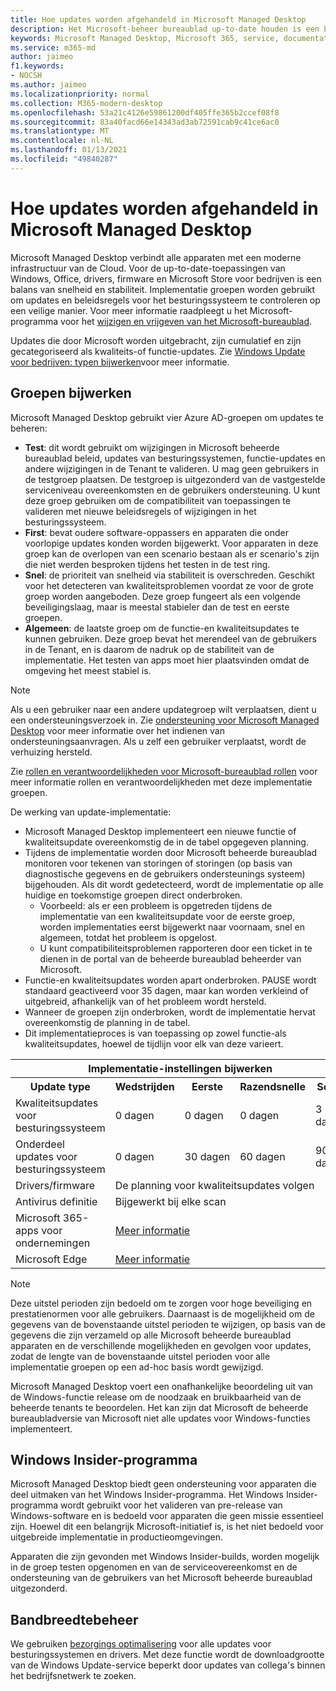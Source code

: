 ```yaml
---
title: Hoe updates worden afgehandeld in Microsoft Managed Desktop
description: Het Microsoft-beheer bureaublad up-to-date houden is een balans van snelheid en stabiliteit.
keywords: Microsoft Managed Desktop, Microsoft 365, service, documentatie
ms.service: m365-md
author: jaimeo
f1.keywords:
- NOCSH
ms.author: jaimeo
ms.localizationpriority: normal
ms.collection: M365-modern-desktop
ms.openlocfilehash: 53a21c4126e59861200df405ffe365b2ccef08f8
ms.sourcegitcommit: 83a40facd66e14343ad3ab72591cab9c41ce6ac0
ms.translationtype: MT
ms.contentlocale: nl-NL
ms.lasthandoff: 01/13/2021
ms.locfileid: "49840287"
---
```

# <a name="how-updates-are-handled-in-microsoft-managed-desktop"></a>Hoe updates worden afgehandeld in Microsoft Managed Desktop


<!--This topic is the target for a "Learn more" link in the Admin Portal (aka.ms/update-rings); do not delete.-->

<!--Update management -->

Microsoft Managed Desktop verbindt alle apparaten met een moderne infrastructuur van de Cloud. Voor de up-to-date-toepassingen van Windows, Office, drivers, firmware en Microsoft Store voor bedrijven is een balans van snelheid en stabiliteit. Implementatie groepen worden gebruikt om updates en beleidsregels voor het besturingssysteem te controleren op een veilige manier. Voor meer informatie raadpleegt u het Microsoft-programma voor het [wijzigen en vrijgeven van het Microsoft-bureaublad](https://www.microsoft.com/videoplayer/embed/RE4mWqP).

Updates die door Microsoft worden uitgebracht, zijn cumulatief en zijn gecategoriseerd als kwaliteits-of functie-updates.
Zie [Windows Update voor bedrijven: typen bijwerken](https://docs.microsoft.com/windows/deployment/update/waas-manage-updates-wufb#update-types)voor meer informatie. 

## <a name="update-groups"></a>Groepen bijwerken

Microsoft Managed Desktop gebruikt vier Azure AD-groepen om updates te beheren:

- **Test**: dit wordt gebruikt om wijzigingen in Microsoft beheerde bureaublad beleid, updates van besturingssystemen, functie-updates en andere wijzigingen in de Tenant te valideren. U mag geen gebruikers in de testgroep plaatsen. De testgroep is uitgezonderd van de vastgestelde serviceniveau overeenkomsten en de gebruikers ondersteuning. U kunt deze groep gebruiken om de compatibiliteit van toepassingen te valideren met nieuwe beleidsregels of wijzigingen in het besturingssysteem.  
- **First**: bevat oudere software-oppassers en apparaten die onder voorlopige updates konden worden bijgewerkt. Voor apparaten in deze groep kan de overlopen van een scenario bestaan als er scenario's zijn die niet werden besproken tijdens het testen in de test ring.
- **Snel**: de prioriteit van snelheid via stabiliteit is overschreden. Geschikt voor het detecteren van kwaliteitsproblemen voordat ze voor de grote groep worden aangeboden. Deze groep fungeert als een volgende beveiligingslaag, maar is meestal stabieler dan de test en eerste groepen. 
- **Algemeen**: de laatste groep om de functie-en kwaliteitsupdates te kunnen gebruiken. Deze groep bevat het merendeel van de gebruikers in de Tenant, en is daarom de nadruk op de stabiliteit van de implementatie. Het testen van apps moet hier plaatsvinden omdat de omgeving het meest stabiel is. 

> [!NOTE]
> Als u een gebruiker naar een andere updategroep wilt verplaatsen, dient u een ondersteuningsverzoek in. Zie [ondersteuning voor Microsoft Managed Desktop](support.md) voor meer informatie over het indienen van ondersteuningsaanvragen. Als u zelf een gebruiker verplaatst, wordt de verhuizing hersteld.

Zie [rollen en verantwoordelijkheden voor Microsoft-bureaublad rollen](../intro/roles-and-responsibilities.md) voor meer informatie rollen en verantwoordelijkheden met deze implementatie groepen.

De werking van update-implementatie:
- Microsoft Managed Desktop implementeert een nieuwe functie of kwaliteitsupdate overeenkomstig de in de tabel opgegeven planning.
- Tijdens de implementatie worden door Microsoft beheerde bureaublad monitoren voor tekenen van storingen of storingen (op basis van diagnostische gegevens en de gebruikers ondersteunings systeem) bijgehouden. Als dit wordt gedetecteerd, wordt de implementatie op alle huidige en toekomstige groepen direct onderbroken.
    - Voorbeeld: als er een probleem is opgetreden tijdens de implementatie van een kwaliteitsupdate voor de eerste groep, worden implementaties eerst bijgewerkt naar voornaam, snel en algemeen, totdat het probleem is opgelost.
    - U kunt compatibiliteitsproblemen rapporteren door een ticket in te dienen in de portal van de beheerde bureaublad beheerder van Microsoft.
- Functie-en kwaliteitsupdates worden apart onderbroken. PAUSE wordt standaard geactiveerd voor 35 dagen, maar kan worden verkleind of uitgebreid, afhankelijk van of het probleem wordt hersteld.
- Wanneer de groepen zijn onderbroken, wordt de implementatie hervat overeenkomstig de planning in de tabel.
- Dit implementatieproces is van toepassing op zowel functie-als kwaliteitsupdates, hoewel de tijdlijn voor elk van deze varieert.




<table>
    <tr><th colspan="5">Implementatie-instellingen bijwerken</th></tr>
    <tr><th>Update type</th><th>Wedstrijden</th><th>Eerste</th><th>Razendsnelle</th><th>Scala</th></tr>
    <tr><td>Kwaliteitsupdates voor besturingssysteem</td><td>0 dagen</td><td>0 dagen</td><td>0 dagen</td><td>3 dagen</td></tr>
    <tr><td>Onderdeel updates voor besturingssysteem</td><td>0 dagen</td><td>30 dagen</td><td>60 dagen</td><td>90 dagen</td></tr>
    <tr><td>Drivers/firmware</td><td colspan="4">De planning voor kwaliteitsupdates volgen</td></tr>
    <tr><td>Antivirus definitie</td><td colspan="4">Bijgewerkt bij elke scan</td></tr>
    <tr><td>Microsoft 365-apps voor ondernemingen</td><td colspan="4"><a href="https://docs.microsoft.com/microsoft-365/managed-desktop/get-started/m365-apps#updates-to-microsoft-365-apps">Meer informatie</a></td></tr>
    <tr><td>Microsoft Edge</td><td colspan="4"><a href="https://docs.microsoft.com/microsoft-365/managed-desktop/get-started/edge-browser-app#updates-to-microsoft-edge">Meer informatie</a></td></tr>
</table>

>[!NOTE]
>Deze uitstel perioden zijn bedoeld om te zorgen voor hoge beveiliging en prestatienormen voor alle gebruikers. Daarnaast is de mogelijkheid om de gegevens van de bovenstaande uitstel perioden te wijzigen, op basis van de gegevens die zijn verzameld op alle Microsoft beheerde bureaublad apparaten en de verschillende mogelijkheden en gevolgen voor updates, zodat de lengte van de bovenstaande uitstel perioden voor alle implementatie groepen op een ad-hoc basis wordt gewijzigd.
>
>Microsoft Managed Desktop voert een onafhankelijke beoordeling uit van de Windows-functie release om de noodzaak en bruikbaarheid van de beheerde tenants te beoordelen. Het kan zijn dat Microsoft de beheerde bureaubladversie van Microsoft niet alle updates voor Windows-functies implementeert. 

## <a name="windows-insider-program"></a>Windows Insider-programma

Microsoft Managed Desktop biedt geen ondersteuning voor apparaten die deel uitmaken van het Windows Insider-programma. Het Windows Insider-programma wordt gebruikt voor het valideren van pre-release van Windows-software en is bedoeld voor apparaten die geen missie essentieel zijn. Hoewel dit een belangrijk Microsoft-initiatief is, is het niet bedoeld voor uitgebreide implementatie in productieomgevingen. 

Apparaten die zijn gevonden met Windows Insider-builds, worden mogelijk in de groep testen opgenomen en van de serviceovereenkomst en de ondersteuning van de gebruikers van het Microsoft beheerde bureaublad uitgezonderd.

## <a name="bandwidth-management"></a>Bandbreedtebeheer

We gebruiken [bezorgings optimalisering](https://docs.microsoft.com/windows/deployment/update/waas-delivery-optimization) voor alle updates voor besturingssystemen en drivers. Met deze functie wordt de downloadgrootte van de Windows Update-service beperkt door updates van collega's binnen het bedrijfsnetwerk te zoeken.


